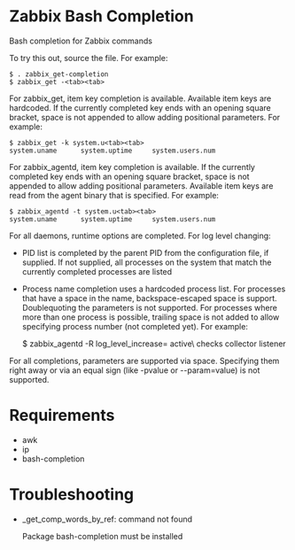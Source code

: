 Zabbix Bash Completion
======================

Bash completion for Zabbix commands

To try this out, source the file. For example:

    $ . zabbix_get-completion
    $ zabbix_get -<tab><tab>

For zabbix_get, item key completion is available. Available item keys are hardcoded. If the currently completed key ends
 with an opening square bracket, space is not appended to allow adding positional parameters. For example:

    $ zabbix_get -k system.u<tab><tab>
    system.uname      system.uptime     system.users.num

For zabbix_agentd, item key completion is available. If the currently completed key ends with an opening square bracket,
 space is not appended to allow adding positional parameters. Available item keys are read from the agent binary that is
 specified. For example:

    $ zabbix_agentd -t system.u<tab><tab>
    system.uname      system.uptime     system.users.num

For all daemons, runtime options are completed. For log level changing:
* PID list is completed by the parent PID from the configuration file, if supplied. If not supplied, all processes on
 the system that match the currently completed processes are listed
* Process name completion uses a hardcoded process list. For processes that have a space in the name, backspace-escaped
 space is support. Doublequoting the parameters is not supported. For processes where more than one process is possible,
 trailing space is not added to allow specifying process number (not completed yet). For example:


    $ zabbix_agentd -R log_level_increase=
    active\ checks  collector       listener

For all completions, parameters are supported via space. Specifying them right away or via an equal sign (like -pvalue
 or --param=value) is not supported.

# Requirements

* awk
* ip
* bash-completion

# Troubleshooting

* _get_comp_words_by_ref: command not found

  Package bash-completion must be installed
